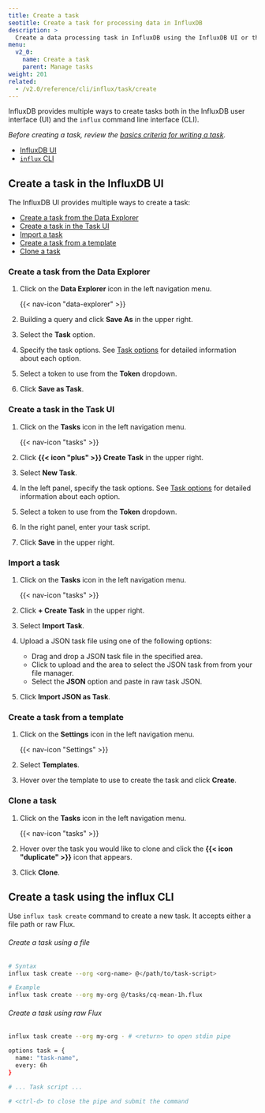 ```yaml
---
title: Create a task
seotitle: Create a task for processing data in InfluxDB
description: >
  Create a data processing task in InfluxDB using the InfluxDB UI or the `influx` CLI.
menu:
  v2_0:
    name: Create a task
    parent: Manage tasks
weight: 201
related:
  - /v2.0/reference/cli/influx/task/create
---
```


InfluxDB provides multiple ways to create tasks both in the InfluxDB user interface (UI)
and the `influx` command line interface (CLI).

_Before creating a task, review the [basics criteria for writing a task](/v2.0/process-data/get-started)._

- [InfluxDB UI](#create-a-task-in-the-influxdb-ui)
- [`influx` CLI](#create-a-task-using-the-influx-cli)

## Create a task in the InfluxDB UI
The InfluxDB UI provides multiple ways to create a task:

- [Create a task from the Data Explorer](#create-a-task-from-the-data-explorer)
- [Create a task in the Task UI](#create-a-task-in-the-task-ui)
- [Import a task](#import-a-task)
- [Create a task from a template](#create-a-task-from-a-template)
- [Clone a task](#clone-a-task)

### Create a task from the Data Explorer
1. Click on the **Data Explorer** icon in the left navigation menu.

    {{< nav-icon "data-explorer" >}}

2. Building a query and click **Save As** in the upper right.
3. Select the **Task** option.
4. Specify the task options. See [Task options](/v2.0/process-data/task-options)
   for detailed information about each option.
5. Select a token to use from the **Token** dropdown.
6. Click **Save as Task**.


### Create a task in the Task UI
1. Click on the **Tasks** icon in the left navigation menu.

    {{< nav-icon "tasks" >}}

2. Click **{{< icon "plus" >}} Create Task** in the upper right.
3. Select **New Task**.
4. In the left panel, specify the task options.
   See [Task options](/v2.0/process-data/task-options) for detailed information about each option.
5. Select a token to use from the **Token** dropdown.
6. In the right panel, enter your task script.
7. Click **Save** in the upper right.

### Import a task
1. Click on the **Tasks** icon in the left navigation menu.

    {{< nav-icon "tasks" >}}

2. Click **+ Create Task** in the upper right.
3. Select **Import Task**.
4. Upload a JSON task file using one of the following options:
    - Drag and drop a JSON task file in the specified area.
    - Click to upload and the area to select the JSON task from from your file manager.
    - Select the **JSON** option and paste in raw task JSON.
5. Click **Import JSON as Task**.

### Create a task from a template
1. Click on the **Settings** icon in the left navigation menu.

    {{< nav-icon "Settings" >}}

2. Select **Templates**.
3. Hover over the template to use to create the task and click **Create**.


### Clone a task
1. Click on the **Tasks** icon in the left navigation menu.

    {{< nav-icon "tasks" >}}

2. Hover over the task you would like to clone and click the **{{< icon "duplicate" >}}** icon that appears.
4. Click **Clone**.

## Create a task using the influx CLI
Use `influx task create` command to create a new task.
It accepts either a file path or raw Flux.

###### Create a task using a file
```sh
# Syntax
influx task create --org <org-name> @</path/to/task-script>

# Example
influx task create --org my-org @/tasks/cq-mean-1h.flux
```

###### Create a task using raw Flux
```sh
influx task create --org my-org - # <return> to open stdin pipe

options task = {
  name: "task-name",
  every: 6h
}

# ... Task script ...

# <ctrl-d> to close the pipe and submit the command
```
